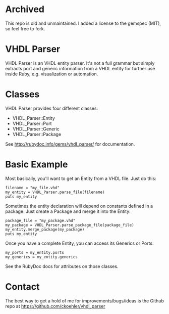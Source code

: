 # Archived

This repo is old and unmaintained. I added a license to the gemspec (MIT), so feel free to fork.


VHDL Parser
===========

VHDL Parser is an VHDL entity parser. It's not a full grammar but simply
extracts port and generic information from a VHDL entity for further use
inside Ruby, e.g. visualization or automation.

Classes
=======
VHDL Parser provides four different classes:

* VHDL\_Parser::Entity
* VHDL\_Parser::Port
* VHDL\_Parser::Generic
* VHDL\_Parser::Package

See http://rubydoc.info/gems/vhdl_parser/ for documentation.

Basic Example
=============
Most basically,  you'll want to get an Entity from a VHDL file. Just do this:

    filename = "my_file.vhd"
    my_entity = VHDL_Parser.parse_file(filename)
    puts my_entity

Sometimes the entity declaration will depend on constants defined in a package.
Just create a Package and merge it into the Entity:

    package_file = "my_package.vhd"
    my_package = VHDL_Parser.parse_package_file(package_file)
    my_entity.merge_package(my_package)
    puts my_entity

Once you have a complete Entity, you can access its Generics or Ports:

    my_ports = my_entity.ports
    my_generics = my_entity.generics

See the RubyDoc docs for attributes on those classes.


Contact
=======
The best way to get a hold of me for improvements/bugs/ideas is the Github
repo at https://github.com/ckoehler/vhdl_parser
